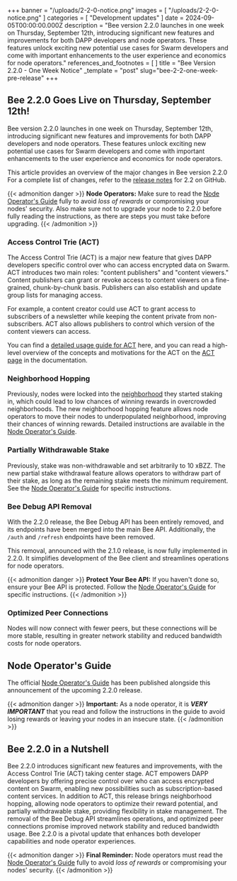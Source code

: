+++
banner = "/uploads/2-2-0-notice.png"
images = [ "/uploads/2-2-0-notice.png" ]
categories = [ "Development updates" ]
date = 2024-09-05T00:00:00.000Z
description = "Bee version 2.2.0 launches in one week on Thursday, September 12th, introducing significant new features and improvements for both DAPP developers and node operators. These features unlock exciting new potential use cases for Swarm developers and come with important enhancements to the user experience and economics for node operators."
references_and_footnotes = [ ]
title = "Bee Version 2.2.0 - One Week Notice"
_template = "post"
slug="bee-2-2-one-week-pre-release"
+++


## Bee 2.2.0 Goes Live on Thursday, September 12th!

Bee version 2.2.0 launches in one week on Thursday, September 12th, introducing significant new features and improvements for both DAPP developers and node operators. These features unlock exciting new potential use cases for Swarm developers and come with important enhancements to the user experience and economics for node operators.

This article provides an overview of the major changes in Bee version 2.2.0 For a complete list of changes, refer to the [release notes](https://github.com/ethersphere/bee/releases) for 2.2 on GitHub.

{{< admonition danger >}}
**Node Operators:** Make sure to read the [Node Operator's Guide](https://blog.ethswarm.org/foundation/2024/bee-2-2-guide/) fully to avoid *loss of rewards* or compromising your nodes' security. Also make sure not to upgrade your node to 2.2.0 before fully reading the instructions, as there are steps you must take before upgrading.
{{< /admonition >}}

### Access Control Trie (ACT)  

The Access Control Trie (ACT) is a major new feature that gives DAPP developers specific control over who can access encrypted data on Swarm. ACT introduces two main roles: "content publishers" and "content viewers." Content publishers can grant or revoke access to content viewers on a fine-grained, chunk-by-chunk basis. Publishers can also establish and update group lists for managing access.

For example, a content creator could use ACT to grant access to subscribers of a newsletter while keeping the content private from non-subscribers. ACT also allows publishers to control which version of the content viewers can access.

You can find a [detailed usage guide for ACT](https://docs.ethswarm.org/docs/develop/tools-and-features/act) here, and you can read a high-level overview of the concepts and motivations for the ACT on the [ACT page](https://docs.ethswarm.org/docs/learn/technology/act) in the documentation.

### Neighborhood Hopping
 
Previously, nodes were locked into the [neighborhood](https://docs.ethswarm.org/docs/learn/glossary#neighborhood) they started staking in, which could lead to low chances of winning rewards in overcrowded neighborhoods. The new neighborhood hopping feature allows node operators to move their nodes to underpopulated neighborhood, improving their chances of winning rewards. Detailed instructions are available in the [Node Operator's Guide](https://blog.ethswarm.org/foundation/2024/bee-2-2-guide/).

### Partially Withdrawable Stake

Previously, stake was non-withdrawable and set arbitrarily to 10 xBZZ. The new partial stake withdrawal feature allows operators to withdraw part of their stake, as long as the remaining stake meets the minimum requirement. See the [Node Operator's Guide](https://blog.ethswarm.org/foundation/2024/bee-2-2-guide/) for specific instructions.

### Bee Debug API Removal

With the 2.2.0 release, the Bee Debug API has been entirely removed, and its endpoints have been merged into the main Bee API. Additionally, the `/auth` and `/refresh` endpoints have been removed.

This removal, announced with the 2.1.0 release, is now fully implemented in 2.2.0. It simplifies development of the Bee client and streamlines operations for node operators.

{{< admonition danger >}}
**Protect Your Bee API:** If you haven't done so, ensure your Bee API is protected. Follow the [Node Operator's Guide](https://blog.ethswarm.org/foundation/2024/bee-2-2-guide/) for specific instructions.
{{< /admonition >}}


### Optimized Peer Connections

Nodes will now connect with fewer peers, but these connections will be more stable, resulting in greater network stability and reduced bandwidth costs for node operators.

## Node Operator's Guide

The official [Node Operator's Guide](https://blog.ethswarm.org/foundation/2024/bee-2-2-guide/) has been published alongside this announcement of the upcoming 2.2.0 release.

{{< admonition danger >}}
**Important:** As a node operator, it is ***VERY IMPORTANT*** that you read and follow the instructions in the guide to avoid losing rewards or leaving your nodes in an insecure state.
{{< /admonition >}}

## Bee 2.2.0 in a Nutshell

Bee 2.2.0 introduces significant new features and improvements, with the Access Control Trie (ACT) taking center stage. ACT empowers DAPP developers by offering precise control over who can access encrypted content on Swarm, enabling new possibilities such as subscription-based content services. In addition to ACT, this release brings neighborhood hopping, allowing node operators to optimize their reward potential, and partially withdrawable stake, providing flexibility in stake management. The removal of the Bee Debug API streamlines operations, and optimized peer connections promise improved network stability and reduced bandwidth usage. Bee 2.2.0 is a pivotal update that enhances both developer capabilities and node operator experiences.


{{< admonition danger >}}
**Final Reminder:** Node operators must read the [Node Operator's Guide](https://blog.ethswarm.org/foundation/2024/bee-2-2-guide/) fully to avoid *loss of rewards* or compromising your nodes' security.
{{< /admonition >}}
